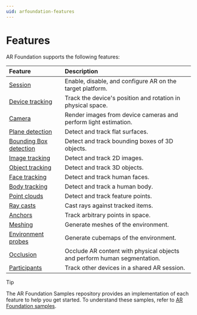 ```yaml
---
uid: arfoundation-features
---
```

# Features

AR Foundation supports the following features:

| Feature | Description |
| :------ | :---------- |
| [Session](xref:arfoundation-session) | Enable, disable, and configure AR on the target platform. |
| [Device tracking](xref:arfoundation-device-tracking) | Track the device's position and rotation in physical space. |
| [Camera](xref:arfoundation-camera) | Render images from device cameras and perform light estimation. |
| [Plane detection](xref:arfoundation-plane-detection) | Detect and track flat surfaces. |
| [Bounding Box detection](xref:arfoundation-bounding-box-detection) | Detect and track bounding boxes of 3D objects. |
| [Image tracking](xref:arfoundation-image-tracking) | Detect and track 2D images. |
| [Object tracking](xref:arfoundation-object-tracking) | Detect and track 3D objects. |
| [Face tracking](xref:arfoundation-face-tracking) | Detect and track human faces. |
| [Body tracking](xref:UnityEngine.XR.ARFoundation.ARHumanBodyManager) | Detect and track a human body. |
| [Point clouds](xref:arfoundation-point-clouds) | Detect and track feature points. |
| [Ray casts](xref:arfoundation-raycasts) | Cast rays against tracked items. |
| [Anchors](xref:arfoundation-anchors) | Track arbitrary points in space. |
| [Meshing](xref:arfoundation-meshing) | Generate meshes of the environment. |
| [Environment probes](xref:arfoundation-environment-probes) | Generate cubemaps of the environment. |
| [Occlusion](xref:arfoundation-occlusion) | Occlude AR content with physical objects and perform human segmentation. |
| [Participants](xref:arfoundation-participant-tracking) | Track other devices in a shared AR session. |

> [!TIP]
> The AR Foundation Samples repository provides an implementation of each feature to help you get started. To understand these samples, refer to [AR Foundation samples](xref:arfoundation-samples).
